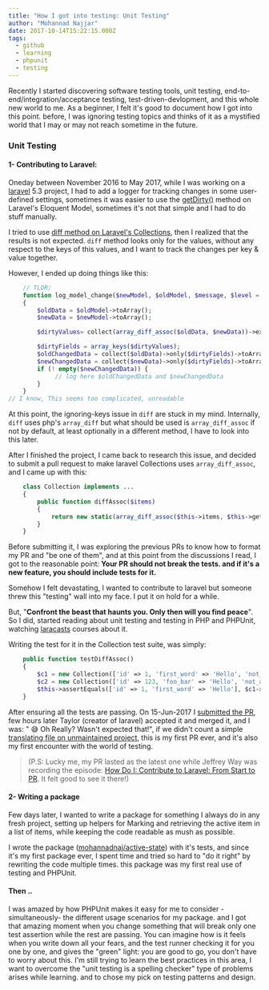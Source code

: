 ```yaml
---
title: "How I got into testing: Unit Testing"
author: "Mohannad Najjar"
date: 2017-10-14T15:22:15.000Z
tags:
  - github
  - learning
  - phpunit
  - testing
---
```


Recently I started discovering software testing tools, unit testing, end-to-end/integration/acceptance testing, test-driven-devlopment, and this whole new world to me. As a beginner, I felt it's good to document how I got into this point. before, I was ignoring testing topics and thinks of it as a mystified world that I may or may not reach sometime in the future.

### Unit Testing
#### 1- Contributing to Laravel:
Oneday between November 2016 to May 2017, while I was working on a [laravel]( https://laravel.com) 5.3 project, I had to add a logger for tracking changes in some user-defined settings, sometimes it was easier to use the [getDirty()](https://laravel.com/api/5.5/Illuminate/Database/Eloquent/Model.html#method_isDirty) method on Laravel's Eloquent Model, sometimes it's not that simple and I had to do stuff manually.

I tried to use [diff method on Laravel's Collections](https://laravel.com/docs/5.4/collections#method-diff), then I realized that the results is not expected. `diff` method looks only for the values, without any respect to the keys of this values, and I want to track the changes per key & value together.

However, I ended up doing things like this:
```php
    // TLDR;
    function log_model_change($newModel, $oldModel, $message, $level = "info")
    {
        $oldData = $oldModel->toArray();
        $newData = $newModel->toArray();

        $dirtyValues= collect(array_diff_assoc($oldData, $newData))->except('updated_at')->toArray();

        $dirtyFields = array_keys($dirtyValues);
        $oldChangedData = collect($oldData)->only($dirtyFields)->toArray();
        $newChangedData = collect($newData)->only($dirtyFields)->toArray();
        if (! empty($newChangedData)) {
             // log here $oldChangedData and $newChangedData
        }
    }
// I know, This seems too complicated, unreadable
```
At this point, the ignoring-keys issue in `diff` are stuck in my mind. Internally, `diff` uses php's `array_diff` but what should be used is  `array_diff_assoc` if not by default, at least optionally in a different method, I have to look into this later.

After I finished the project, I came back to research this issue, and decided to submit a pull request to make laravel Collections uses `array_diff_assoc`, and I came up with this:
```php
    class Collection implements ...
    {
        public function diffAssoc($items)
        {
            return new static(array_diff_assoc($this->items, $this->getArrayableItems($items)));
        }
    }
```
Before submitting it, I was exploring the previous PRs to know how to format my PR and "be one of them", and at this point from the discussions I read, I got to the reasonable point: **Your PR should not break the tests. and if it's a new feature, you should include tests for it.**

Somehow I felt devastating, I wanted to contribute to laravel but someone threw this "testing" wall into my face. I put it on hold for a while.

But, "**Confront the beast that haunts you.  Only then will you find peace**". So I did, started reading about unit testing and testing in PHP and PHPUnit, watching [laracasts](https://laracasts.com) courses about it.

Writing the test for it in the Collection test suite, was simply:
```php
    public function testDiffAssoc()
    {
        $c1 = new Collection(['id' => 1, 'first_word' => 'Hello', 'not_affected' => 'value']);
        $c2 = new Collection(['id' => 123, 'foo_bar' => 'Hello', 'not_affected' => 'value']);
        $this->assertEquals(['id' => 1, 'first_word' => 'Hello'], $c1->diffAssoc($c2)->all());
    }

```

After ensuring all the tests are passing. On 15-Jun-2017 I [submitted the PR](https://github.com/laravel/framework/pull/19604), few hours later Taylor (creator of laravel) accepted it and merged it, and I was: " :sweat_smile: Oh Really? Wasn't expected that!", if we didn't count a simple [translating file on unmaintained project](https://github.com/tantaman/Strut/pull/366), this is my first PR ever, and it's also my first encounter with the world of testing.

> (P.S: Lucky me, my PR lasted as the latest one while Jeffrey Way was recording the episode: [How Do I: Contribute to Laravel: From Start to PR](https://laracasts.com/series/how-do-i/episodes/20). It felt good to see it there!)

#### 2- Writing a package
Few days later, I wanted to write a package for something I always do in any fresh project, setting up helpers for Marking and retrieving the active item in a list of items, while keeping the code readable as mush as possible.

I wrote the package ([mohannadnaj/active-state](https://github.com/MohannadNaj/active-state)) with it's tests, and since it's my first package ever, I spent time and tried so hard to "do it right" by rewriting the code multiple times. this package was my first real use of testing and PHPUnit.
#### Then ..
I was amazed by how PHPUnit makes it easy for me to consider -simultaneously- the different usage scenarios for my package. and I got that amazing moment when you change something that will break only one test assertion while the rest are passing. You can imagine how is it feels when you write down all your fears, and the test runner checking it for you one by one, and gives the "green" light: you are good to go, you don't have to worry about this.
I'm still trying to learn the best practices in this area, I want to overcome the "unit testing is a spelling checker" type of problems arises while learning. and to chose my pick on testing patterns and design.
